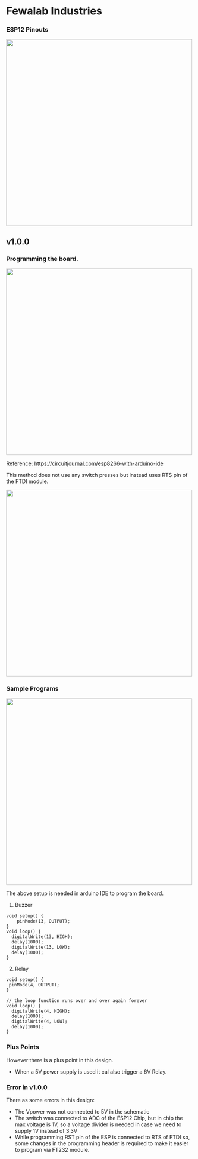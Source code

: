 # Fewalab Industries

### ESP12 Pinouts

<img src="images/esp12-fancy-pinout-.png" width=500>

## v1.0.0

### Programming the board.

<img src="images/programming.jpg" width=500>

Reference: https://circuitjournal.com/esp8266-with-arduino-ide

This method does not use any switch presses but instead uses RTS pin of the FTDI module.

<img src="images/esp-programming.jpg" width=500>

### Sample Programs

<img src="images/arduino-setup.png" width=500>

The above setup is needed in arduino IDE to program the board.
1. Buzzer

```
void setup() {
    pinMode(13, OUTPUT);
}
void loop() {
  digitalWrite(13, HIGH);   
  delay(1000);                       
  digitalWrite(13, LOW);    
  delay(1000);                       
}
```
2. Relay
```
void setup() {
 pinMode(4, OUTPUT);
}

// the loop function runs over and over again forever
void loop() {
  digitalWrite(4, HIGH);   
  delay(1000);                       
  digitalWrite(4, LOW);   
  delay(1000);                       
}
```


### Plus Points
However there is a plus point in this design.
- When a 5V power supply is used it cal also trigger a 6V Relay.

### Error in v1.0.0

There as some errors in this design:
- The Vpower was not connected to 5V in the schematic
- The switch was connected to ADC of the ESP12 Chip, but in chip the max voltage is 1V, so a voltage divider is needed in case we need to supply 1V instead of 3.3V
- While programming RST pin of the ESP is connected to RTS of FTDI so, some changes in the programming header is required to make it easier to program via FT232 module.
